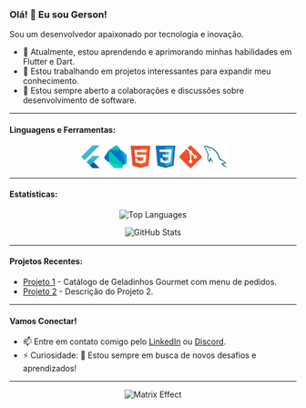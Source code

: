 ### Olá! 👋 Eu sou Gerson!

Sou um desenvolvedor apaixonado por tecnologia e inovação.

- 🌱 Atualmente, estou aprendendo e aprimorando minhas habilidades em Flutter e Dart.
- 🔭 Estou trabalhando em projetos interessantes para expandir meu conhecimento.
- 🤝 Estou sempre aberto a colaborações e discussões sobre desenvolvimento de software.

---

#### Linguagens e Ferramentas:

<p align="center">
  <img src="https://github.com/devicons/devicon/blob/master/icons/flutter/flutter-original.svg" alt="Flutter" width="40" height="40"/>
   <img src="https://github.com/devicons/devicon/blob/master/icons/dart/dart-original.svg" alt="Dart" width="40" height="40"/>
  <img src="https://github.com/devicons/devicon/blob/master/icons/html5/html5-original.svg" alt="HTML5" width="40" height="40"/>
  <img src="https://github.com/devicons/devicon/blob/master/icons/css3/css3-original.svg" alt="CSS3" width="40" height="40"/>
  <img src="https://github.com/devicons/devicon/blob/master/icons/git/git-original.svg" alt="Git" width="40" height="40"/>
  <img src="https://github.com/devicons/devicon/blob/master/icons/mysql/mysql-original.svg" alt="MySQL" width="40" height="40"/>
</p>

---

#### Estatísticas:

<p align="center">
  <img src="https://github-readme-stats.vercel.app/api/top-langs/?username=Gerson-if&layout=compact&theme=dark" alt="Top Languages" />
</p>

<p align="center">
  <img src="https://github-readme-stats.vercel.app/api?username=Gerson-if&show_icons=true&theme=dark" alt="GitHub Stats" />
</p>

---

#### Projetos Recentes:

- [Projeto 1](https://entechsoftware.com.br/gourmet) - Catálogo de Geladinhos Gourmet com menu de pedidos.
- [Projeto 2](link_do_projeto_2) - Descrição do Projeto 2.

---

#### Vamos Conectar!

- 📫 Entre em contato comigo pelo [LinkedIn](https://br.linkedin.com/in/gerson-ferreira-de-castro-1a44071bb) ou [Discord](seu_nome_no_discord#sua_tag).
- ⚡ Curiosidade:
🌟 Estou sempre em busca de novos desafios e aprendizados!

---


<p align="center">
  <img src="https://media.giphy.com/media/xT9IgzoKnwFNmISR8I/giphy.gif" alt="Matrix Effect" width="300" height="200"/>
</p>
